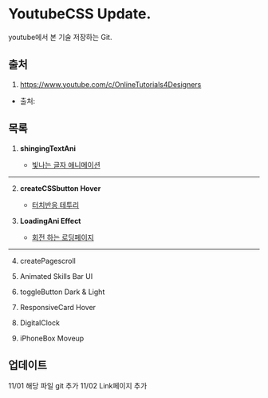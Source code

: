 # YoutubeCSS Update.

youtube에서 본 기술 저장하는 Git.

## 출처

1.  https://www.youtube.com/c/OnlineTutorials4Designers
  * 출처:

## 목록

1. **shingingTextAni**

   * [빛나는 글자 애니메이션](https://www.youtube.com/watch?v=C8paSmVFsVE&t=0s)

* * *

2. **createCSSbutton Hover**

   * [터치반응 테투리](https://www.youtube.com/watch?v=lCxfo8tvHqk&t=4s)

3. **LoadingAni Effect**

   * [회전 하는 로딩페이지](https://www.youtube.com/watch?v=ttWXapXj4cg&t=0s)
   
* * *

4. createPagescroll

5. Animated Skills Bar UI

6. toggleButton Dark & Light

7. ResponsiveCard Hover

8. DigitalClock

9. iPhoneBox Moveup

## 업데이트

11/01 해당 파일 git 추가
11/02 Link페이지 추가
